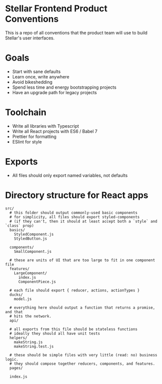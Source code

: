 # Stellar Frontend Product Conventions

This is a repo of all conventions that the product team will use to build
Stellar's user interfaces.

# Goals

- Start with sane defaults
- Learn once, write anywhere
- Avoid bikeshedding
- Spend less time and energy bootstrapping projects
- Have an upgrade path for legacy projects

# Toolchain

- Write all libraries with Typescript
- Write all React projects with ES6 / Babel 7
- Prettier for formatting
- ESlint for style

# Exports

- All files should only export named variables, not defaults

# Directory structure for React apps

```
src/
  # this folder should output commonly-used basic components
  # for simplicity, all files should export styled-components
  # (if they can't, then it should at least accept both a `style` and `class` prop)
  basics/
    StyledComponent.js
    StyledButton.js

  components/
    SmallComponent.js

  # these are units of UI that are too large to fit in one component file
  features/
    LargeComponent/
      index.js
      ComponentPiece.js

  # each file should export { reducer, actions, actionTypes }
  ducks/
    model.js

  # everything here should output a function that returns a promise, and that
  # hits the network.
  api/

  # all exports from this file should be stateless functions
  # ideally they should all have unit tests
  helpers/
    makeString.js
    makeString.test.js

  # these should be simple files with very little (read: no) business logic.
  # they should compose together reducers, components, and features.
  pages/

  index.js




```
